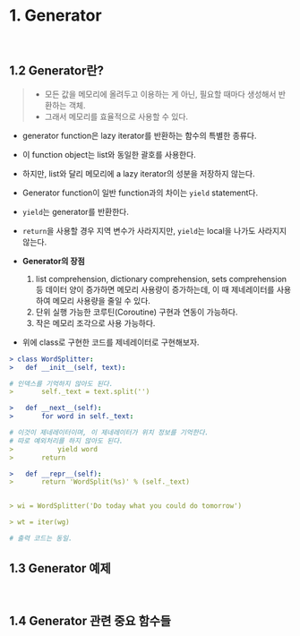 
# 1. Generator

<br>

## 1.2 Generator란?

> - 모든 값을 메모리에 올려두고 이용하는 게 아닌, 필요할 때마다 생성해서 반환하는 객체.
> - 그래서 메모리를 효율적으로 사용할 수 있다.

- generator function은 lazy iterator를 반환하는 함수의 특별한 종류다.
- 이 function object는 list와 동일한 괄호를 사용한다.
- 하지만, list와 달리 메모리에 a lazy iterator의 성분을 저장하지 않는다.

- Generator function이 일반 function과의 차이는 `yield` statement다.
- `yield`는 generator를 반환한다.
- `return`을 사용할 경우 지역 변수가 사라지지만, `yield`는 local을 나가도 사라지지 않는다.

- **Generator의 장점**

  1. list comprehension, dictionary comprehension, sets comprehension 등 데이터 양이 증가하면 메모리 사용량이 증가하는데, 이 때 제네레이터를 사용하여 메모리 사용량을 줄일 수 있다.
  2. 단위 실행 가능한 코루틴(Coroutine) 구현과 연동이 가능하다.
  3. 작은 메모리 조각으로 사용 가능하다.

- 위에 class로 구현한 코드를 제네레이터로 구현해보자.

```yml
> class WordSplitter:
>   def __init__(self, text):

# 인덱스를 기억하지 않아도 된다.
>       self._text = text.split('')

>   def __next__(self):
>       for word in self._text:

# 이것이 제네레이터이며, 이 제네레이터가 위치 정보를 기억한다.
# 따로 예외처리를 하지 않아도 된다.
>           yield word
>       return

>   def __repr__(self):
>       return 'WordSplit(%s)' % (self._text)


> wi = WordSplitter('Do today what you could do tomorrow')

> wt = iter(wg)

# 출력 코드는 동일.
```

## 1.3 Generator 예제

<br>

## 1.4 Generator 관련 중요 함수들

<br>
